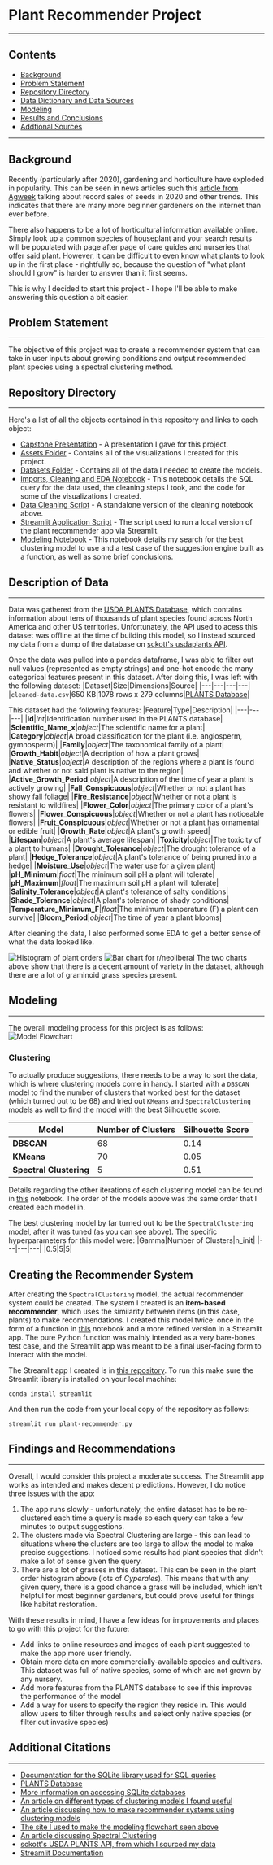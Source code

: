 # Plant Recommender Project

---
## Contents
- [Background](#Background)
- [Problem Statement](#Problem-Statement)
- [Repository Directory](#Repository-Directory)
- [Data Dictionary and Data Sources](#Description-of-Data)
- [Modeling](#Modeling)
- [Results and Conclusions](#Findings-and-Recommendations)
- [Addtional Sources](#Additional-Citations)

---
## Background 
Recently (particularly after 2020), gardening and horticulture have exploded in popularity. This can be seen in news articles such this [article from Agweek](https://www.agweek.com/lifestyle/home-and-garden/6813622-The-pandemic-propelled-gardening-to-new-heights.-Will-the-trend-last) talking about record sales of seeds in 2020 and other trends. This indicates that there are many more beginner gardeners on the internet than ever before.

There also happens to be a lot of horticultural information available online. Simply look up a common species of houseplant and your search results will be populated with page after page of care guides and nurseries that offer said plant. However, it can be difficult to even know what plants to look up in the first place - rightfully so, because the question of "what plant should I grow" is harder to answer than it first seems.

This is why I decided to start this project - I hope I'll be able to make answering this question a bit easier.


## Problem Statement
---
The objective of this project was to create a recommender system that can take in user inputs about growing conditions and output recommended plant species using a spectral clustering method.

## Repository Directory
---
Here's a list of all the objects contained in this repository and links to each object:
- [Capstone Presentation](./capstone-presentation.pdf) -  A presentation I gave for this project.
- [Assets Folder](./assets) - Contains all of the visualizations I created for this project.
- [Datasets Folder](./datasets) - Contains all of the data I needed to create the models.
- [Imports, Cleaning and EDA Notebook](./code/01-data-cleaning.ipynb) - This notebook details the SQL query for the data used, the cleaning steps I took, and the code for some of the visualizations I created.
- [Data Cleaning Script](./code/cleaner.py) - A standalone version of the cleaning notebook above.
- [Streamlit Application Script](./code/plant_recommender.py) - The script used to run a local version of the plant recommender app via Streamlit.
- [Modeling Notebook](./code/02-modeling.ipynb) - This notebook details my search for the best clustering model to use and a test case of the suggestion engine built as a function, as well as some brief conclusions.

## Description of Data
---
Data was gathered from the [USDA PLANTS Database](), which contains information about tens of thousands of plant species found across North America and other US territories. Unfortunately, the API used to acess this dataset was offline at the time of building this model, so I instead sourced my data from a dump of the database on [sckott's usdaplants API](https://github.com/sckott/usdaplantsapi).

Once the data was pulled into a pandas dataframe, I was able to filter out null values (represented as empty strings) and one-hot encode the many categorical features present in this dataset. After doing this, I was left with the following dataset:
|Dataset|Size|Dimensions|Source|
|---|---|---|---|
|`cleaned-data.csv`|650 KB|1078 rows x 279 columns|[PLANTS Database](https://plants.usda.gov/home)|

This dataset had the following features:
|Feature|Type|Description|
|---|---|---|
|**id**|*int*|Identification number used in the PLANTS database|
|**Scientific_Name_x**|*object*|The scientific name for a plant|
|**Category**|*object*|A broad classification for the plant (i.e. angiosperm, gymnosperm)|
|**Family**|*object*|The taxonomical family of a plant|
|**Growth_Habit**|*object*|A decription of how a plant grows|
|**Native_Status**|*object*|A description of the regions where a plant is found and whether or not said plant is native to the region|
|**Active_Growth_Period**|*object*|A description of the time of year a plant is actively growing|
|**Fall_Conspicuous**|*object*|Whether or not a plant has showy fall foliage|
|**Fire_Resistance**|*object*|Whether or not a plant is resistant to wildfires|
|**Flower_Color**|*object*|The primary color of a plant's flowers|
|**Flower_Conspicuous**|*object*|Whether or not a plant has noticeable flowers|
|**Fruit_Conspicuous**|*object*|Whether or not a plant has ornamental or edible fruit|
|**Growth_Rate**|*object*|A plant's growth speed|
|**Lifespan**|*object*|A plant's average lifespan|
|**Toxicity**|*object*|The toxicity of a plant to humans|
|**Drought_Tolerance**|*object*|The drought tolerance of a plant|
|**Hedge_Tolerance**|*object*|A plant's tolerance of being pruned into a hedge|
|**Moisture_Use**|*object*|The water use for a given plant|
|**pH_Minimum**|*float*|The minimum soil pH a plant will tolerate|
|**pH_Maximum**|*float*|The maximum soil pH a plant will tolerate|
|**Salinity_Tolerance**|*object*|A plant's tolerance of salty conditions|
|**Shade_Tolerance**|*object*|A plant's tolerance of shady conditions|
|**Temperature_Minimum_F**|*float*|The minimum temperature (F) a plant can survive|
|**Bloom_Period**|*object*|The time of year a plant blooms|

After cleaning the data, I also performed some EDA to get a better sense of what the data looked like. 

![Histogram of plant orders](./assets/plant-orders.jpeg)
![Bar chart for r/neoliberal](./assets/plant-growth-habits.jpeg)
The two charts above show that there is a decent amount of variety in the dataset, although there are a lot of graminoid grass species present.


## Modeling
---
The overall modeling process for this project is as follows:
![Model Flowchart](./assets/model-diagram.png)
### Clustering
To actually produce suggestions, there needs to be a way to sort the data, which is where clustering models come in handy. I started with a `DBSCAN` model to find the number of clusters that worked best for the dataset (which turned out to be 68) and tried out `KMeans` and `SpectralClustering` models as well to find the model with the best Silhouette score.


|Model|Number of Clusters|Silhouette Score|
|---|---|---|
|**DBSCAN**|68|0.14|
|**KMeans**|70|0.05|
|**Spectral Clustering**|5|0.51|

Details regarding the other iterations of each clustering model can be found in [this](./code/02-modeling.ipynb) notebook. The order of the models above was the same order that I created each model in.

The best clustering model by far turned out to be the `SpectralClustering` model, after it was tuned (as you can see above). The specific hyperparameters for this model were:
|Gamma|Number of Clusters|n_init|
|---|---|---|
|0.5|5|5|

## Creating the Recommender System

After creating the `SpectralClustering` model, the actual recommender system could be created. The system I created is an **item-based recommender**, which uses the similarity between items (in this case, plants) to make recommendations. I created this model twice: once in the form of a function in [this](./code/02-modeling.ipynb) notebook and a more refined version in a Streamlit app. The pure Python function was mainly intended as a very bare-bones test case, and the Streamlit app was meant to be a final user-facing form to interact with the model.

The Streamlit app I created is in [this repository](./code/plant_recommender.py). To run this make sure the Streamlit library is installed on your local machine:
```
conda install streamlit
```
And then run the code from your local copy of the repository as follows:
```
streamlit run plant-recommender.py
```

## Findings and Recommendations
---
Overall, I would consider this project a moderate success. The Streamlit app works as intended and makes decent predictions. However, I do notice three issues with the app:
1. The app runs slowly - unfortunately, the entire dataset has to be re-clustered each time a query is made so each query can take a few minutes to output suggestions.
2. The clusters made via Spectral Clustering are large - this can lead to situations where the clusters are too large to allow the model to make precise suggestions. I noticed some results had plant species that didn't make a lot of sense given the query.
3. There are a lot of grasses in this dataset. This can be seen in the plant order histogram above (lots of *Cyperales*). This means that with any given query, there is a good chance a grass will be included, which isn't helpful for most beginner gardeners, but could prove useful for things like habitat restoration.

With these results in mind, I have a few ideas for improvements and places to go with this project for the future:
- Add links to online resources and images of each plant suggested to make the app more user friendly.
- Obtain more data on more commercially-available species and cultivars. This dataset was full of native species, some of which are not grown by any nursery.
- Add more features from the PLANTS database to see if this improves the performance of the model
- Add a way for users to specify the region they reside in. This would allow users to filter through results and select only native species (or filter out invasive species)


## Additional Citations
---
- [Documentation for the SQLite library used for SQL queries](https://docs.python.org/3/library/sqlite3.html )
- [PLANTS Database](https://plants.usda.gov/home)
- [More information on accessing SQLite databases](https://datacarpentry.org/python-ecology-lesson/09-working-with-sql/index.html )
- [An article on different types of clustering models I found useful](https://machinelearningmastery.com/clustering-algorithms-with-python/ )
- [An article discussing how to make recommender systems using clustering models](https://towardsdatascience.com/build-your-own-clustering-based-recommendation-engine-in-15-minutes-bdddd591d394)
- [The site I used to make the modeling flowchart seen above](https://app.diagrams.net/ )
- [An article discussing Spectral Clustering](https://towardsdatascience.com/spectral-clustering-for-beginners-d08b7d25b4d8 )
- [sckott's USDA PLANTS API, from which I sourced my data](https://github.com/sckott/usdaplantsapi)
- [Streamlit Documentation](https://docs.streamlit.io/en/stable/)



